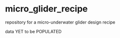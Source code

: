 # micro_glider_recipe
repository for a micro-underwater glider design recipe

data YET to be POPULATED 
